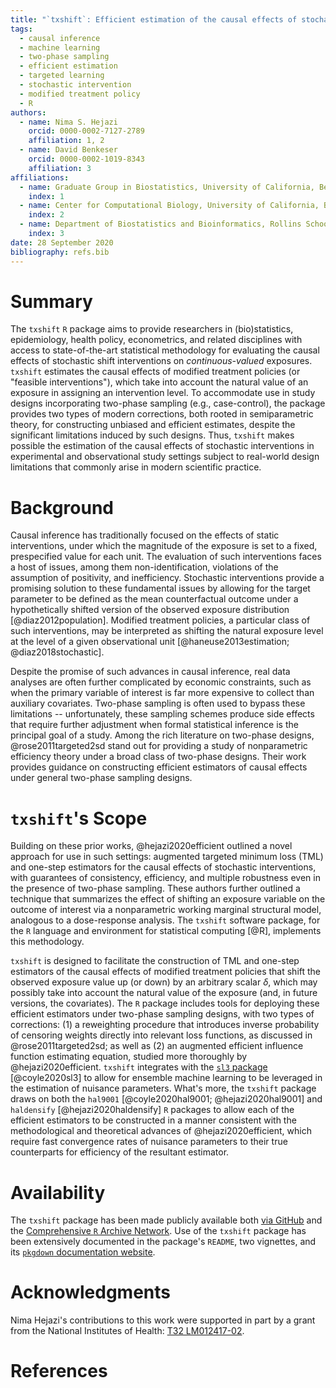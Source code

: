 ```yaml
---
title: "`txshift`: Efficient estimation of the causal effects of stochastic interventions in `R`"
tags:
  - causal inference
  - machine learning
  - two-phase sampling
  - efficient estimation
  - targeted learning
  - stochastic intervention
  - modified treatment policy
  - R
authors:
  - name: Nima S. Hejazi
    orcid: 0000-0002-7127-2789
    affiliation: 1, 2
  - name: David Benkeser
    orcid: 0000-0002-1019-8343
    affiliation: 3
affiliations:
  - name: Graduate Group in Biostatistics, University of California, Berkeley
    index: 1
  - name: Center for Computational Biology, University of California, Berkeley
    index: 2
  - name: Department of Biostatistics and Bioinformatics, Rollins School of Public Health, Emory University
    index: 3
date: 28 September 2020
bibliography: refs.bib
---
```


# Summary

The `txshift` `R` package aims to provide researchers in (bio)statistics,
epidemiology, health policy, econometrics, and related disciplines with access
to state-of-the-art statistical methodology for evaluating the causal effects of
stochastic shift interventions on _continuous-valued_ exposures. `txshift`
estimates the causal effects of modified treatment policies (or "feasible
interventions"), which take into account the natural value of an exposure in
assigning an intervention level. To accommodate use in study designs
incorporating two-phase sampling (e.g., case-control), the package provides two
types of modern corrections, both rooted in semiparametric theory, for
constructing unbiased and efficient estimates, despite the significant
limitations induced by such designs. Thus, `txshift` makes possible the
estimation of the causal effects of stochastic interventions in experimental and
observational study settings subject to real-world design limitations that
commonly arise in modern scientific practice.

# Background

Causal inference has traditionally focused on the effects of static
interventions, under which the magnitude of the exposure is set to a fixed,
prespecified value for each unit. The evaluation of such interventions faces
a host of issues, among them non-identification, violations of the assumption of
positivity, and inefficiency. Stochastic interventions provide a promising
solution to these fundamental issues by allowing for the target parameter to be
defined as the mean counterfactual outcome under a hypothetically shifted
version of the observed exposure distribution [@diaz2012population].
Modified treatment policies, a particular class of such interventions, may be
interpreted as shifting the natural exposure level at the level of a given
observational unit [@haneuse2013estimation; @diaz2018stochastic].

Despite the promise of such advances in causal inference, real data analyses are
often further complicated by economic constraints, such as when the primary
variable of interest is far more expensive to collect than auxiliary covariates.
Two-phase sampling is often used to bypass these limitations -- unfortunately,
these sampling schemes produce side effects that require further adjustment when
formal statistical inference is the principal goal of a study. Among the rich
literature on two-phase designs, @rose2011targeted2sd stand out for providing
a study of nonparametric efficiency theory under a broad class of two-phase
designs. Their work provides guidance on constructing efficient estimators of
causal effects under general two-phase sampling designs.

# `txshift`'s Scope

Building on these prior works, @hejazi2020efficient outlined a novel approach
for use in such settings: augmented targeted minimum loss (TML) and one-step
estimators for the causal effects of stochastic interventions, with guarantees
of consistency, efficiency, and multiple robustness even in the presence of
two-phase sampling. These authors further outlined a technique that summarizes
the effect of shifting an exposure variable on the outcome of interest via
a nonparametric working marginal structural model, analogous to a dose-response
analysis. The `txshift` software package, for the `R` language and environment
for statistical computing [@R], implements this methodology.

`txshift` is designed to facilitate the construction of TML and one-step
estimators of the causal effects of modified treatment policies that shift the
observed exposure value up (or down) by an arbitrary scalar $\delta$, which may
possibly take into account the natural value of the exposure (and, in future
versions, the covariates). The `R` package includes tools for deploying these
efficient estimators under two-phase sampling designs, with two types of
corrections: (1) a reweighting procedure that introduces inverse probability of
censoring weights directly into relevant loss functions, as discussed in
@rose2011targeted2sd; as well as (2) an augmented efficient influence function
estimating equation, studied more thoroughly by @hejazi2020efficient. `txshift`
integrates with the [`sl3` package](https://github.com/tlverse/sl3)
[@coyle2020sl3] to allow for ensemble machine learning to be leveraged in the
estimation of nuisance parameters. What's more, the `txshift` package draws on
both the `hal9001` [@coyle2020hal9001; @hejazi2020hal9001] and `haldensify`
[@hejazi2020haldensify] `R` packages to allow each of the efficient estimators
to be constructed in a manner consistent with the methodological and theoretical
advances of @hejazi2020efficient, which require fast convergence rates of
nuisance parameters to their true counterparts for efficiency of the resultant
estimator.

# Availability

The `txshift` package has been made publicly available both [via
GitHub](https://github.com/nhejazi/txshift) and the [Comprehensive `R` Archive
Network](https://CRAN.R-project.org/package=txshift). Use of the `txshift`
package has been extensively documented in the package's `README`, two
vignettes, and its [`pkgdown` documentation
website](https://code.nimahejazi.org/txshift).

# Acknowledgments

Nima Hejazi's contributions to this work were supported in part by a grant from
the National Institutes of Health: [T32
LM012417-02](https://projectreporter.nih.gov/project_info_description.cfm?aid=9248418&icde=37849831&ddparam=&ddvalue=&ddsub=&cr=1&csb=default&cs=ASC&pball=).

# References

